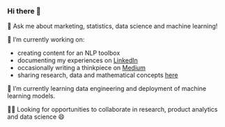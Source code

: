 ### Hi there 👋

💬 Ask me about marketing, statistics, data science and machine learning! 

🔭 I’m currently working on:
* creating content for an NLP toolbox
* documenting my experiences on [LinkedIn](https://www.linkedin.com/in/cynthiathinwa/)
* occasionally writing a thinkpiece on [Medium](https://medium.com/@ceethinwa)
* sharing research, data and mathematical concepts [here](https://applysocialstats.com/)

🌱 I’m currently learning data engineering and deployment of machine learning models.

👩‍💻 Looking for opportunities to collaborate in research, product analytics and data science 😄

<!--
**CeeThinwa/CeeThinwa** is a ✨ _special_ ✨ repository because its `README.md` (this file) appears on your GitHub profile.

Here are some ideas to get you started:

- 🔭 I’m currently working on ...
- 🌱 I’m currently learning ...
- 👯 I’m looking to collaborate on ...
- 🤔 I’m looking for help with ...
- 💬 Ask me about ...
- 📫 How to reach me: ...
- 😄 Pronouns: ...
- ⚡ Fun fact: ...
-->
